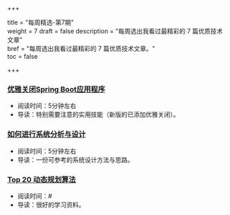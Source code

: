 +++

title = "每周精选-第7期"  
weight = 7
draft = false
description = "每周选出我看过最精彩的 7 篇优质技术文章"  
bref = "每周选出我看过最精彩的 7 篇优质技术文章。"  
toc = false

+++

### <font color=#3998e2>[优雅关闭Spring Boot应用程序](http://blog.marcosbarbero.com/graceful-shutdown-spring-boot-apps/)</font>
- 阅读时间：5分钟左右
- 导读：特别需要注意的实用技能（新版的已添加优雅关闭）。

### <font color=#3998e2>[如何进行系统分析与设计](https://mp.weixin.qq.com/s/JoKzg2vUe2IwX099xSFtFA)</font>
- 阅读时间：5分钟左右
- 导读：一份可参考的系统设计方法与思路。

### <font color=#3998e2>[Top 20 动态规划算法](https://www.geeksforgeeks.org/top-20-dynamic-programming-interview-questions/)</font>
- 阅读时间：#
- 导读：很好的学习资料。

